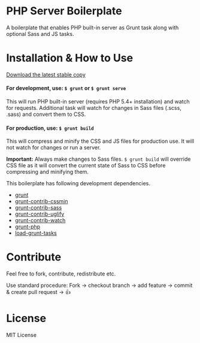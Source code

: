 PHP Server Boilerplate
======================

A boilerplate that enables PHP built-in server as Grunt task along with optional Sass and JS tasks.

# Installation & How to Use

[Download the latest stable copy](https://github.com/jabranr/php-server-boilerplate/releases)

#### For development, use: `$ grunt` or `$ grunt serve`

This will run PHP built-in server (requires PHP 5.4+ installation) and watch for requests. Additional task will watch for changes in Sass files (.scss, .sass) and convert them to CSS.

#### For production, use: `$ grunt build`

This will compress and minify the CSS and JS files for production use. It will not watch for changes or run a server.

**Important:** Always make changes to Sass files. `$ grunt build` will override CSS file as it will convert the current state of Sass to CSS before compressing and minifying them.

This boilerplate has following development dependencies.

+ [grunt](https://www.npmjs.org/package/grunt)
+ [grunt-contrib-cssmin](https://www.npmjs.org/package/grunt-contrib-cssmin)
+ [grunt-contrib-sass](https://www.npmjs.org/package/grunt-contrib-sass)
+ [grunt-contrib-uglify](https://www.npmjs.org/package/grunt-contrib-uglify)
+ [grunt-contrib-watch](https://www.npmjs.org/package/grunt-contrib-watch)
+ [grunt-php](https://www.npmjs.org/package/grunt-php)
+ [load-grunt-tasks](https://www.npmjs.org/package/load-grunt-tasks)

# Contribute

Feel free to fork, contribute, redistribute etc.

Use standard procedure:
Fork -> checkout branch -> add feature -> commit & create pull request -> :+1:

# License

MIT License